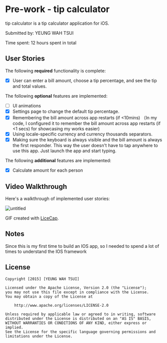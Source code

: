 
# Pre-work - tip calculator

tip calculator is a tip calculator application for iOS.

Submitted by: YEUNG WAH TSUI

Time spent: 12 hours spent in total

## User Stories

The following **required** functionality is complete:

* [x] User can enter a bill amount, choose a tip percentage, and see the tip and total values.

The following **optional** features are implemented:
* [ ] UI animations
* [x] Settings page to change the default tip percentage.
* [x] Remembering the bill amount across app restarts (if <10mins)  （In my code, I configured it to remember the bill amount across app restarts (if <1 secs) for showcasing my works easier)
* [x] Using locale-specific currency and currency thousands separators.
* [x] Making sure the keyboard is always visible and the bill amount is always the first responder. This way the user doesn't have to tap anywhere to use this app. Just launch the app and start typing.

The following **additional** features are implemented:

* [x] Calculate amount for each person

## Video Walkthrough 

Here's a walkthrough of implemented user stories:

![untitled](https://cloud.githubusercontent.com/assets/10368681/11830655/28e4636c-a375-11e5-8659-f24804bb52bb.gif)

GIF created with [LiceCap](http://www.cockos.com/licecap/).

## Notes

Since this is my first time to build an IOS app, so I needed to spend a lot of times to understand the IOS framework

## License

    Copyright [2015] [YEUNG WAH TSUI]

    Licensed under the Apache License, Version 2.0 (the "License");
    you may not use this file except in compliance with the License.
    You may obtain a copy of the License at

        http://www.apache.org/licenses/LICENSE-2.0

    Unless required by applicable law or agreed to in writing, software
    distributed under the License is distributed on an "AS IS" BASIS,
    WITHOUT WARRANTIES OR CONDITIONS OF ANY KIND, either express or implied.
    See the License for the specific language governing permissions and
    limitations under the License.

